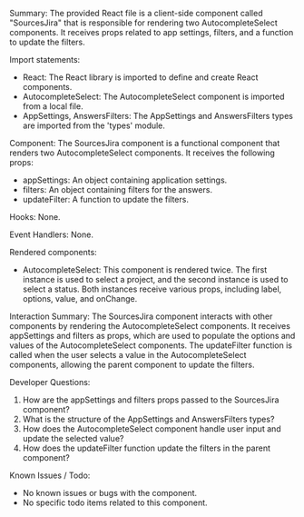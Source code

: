Summary:
The provided React file is a client-side component called "SourcesJira" that is responsible for rendering two AutocompleteSelect components. It receives props related to app settings, filters, and a function to update the filters.

Import statements:
- React: The React library is imported to define and create React components.
- AutocompleteSelect: The AutocompleteSelect component is imported from a local file.
- AppSettings, AnswersFilters: The AppSettings and AnswersFilters types are imported from the 'types' module.

Component:
The SourcesJira component is a functional component that renders two AutocompleteSelect components. It receives the following props:
- appSettings: An object containing application settings.
- filters: An object containing filters for the answers.
- updateFilter: A function to update the filters.

Hooks:
None.

Event Handlers:
None.

Rendered components:
- AutocompleteSelect: This component is rendered twice. The first instance is used to select a project, and the second instance is used to select a status. Both instances receive various props, including label, options, value, and onChange.

Interaction Summary:
The SourcesJira component interacts with other components by rendering the AutocompleteSelect components. It receives appSettings and filters as props, which are used to populate the options and values of the AutocompleteSelect components. The updateFilter function is called when the user selects a value in the AutocompleteSelect components, allowing the parent component to update the filters.

Developer Questions:
1. How are the appSettings and filters props passed to the SourcesJira component?
2. What is the structure of the AppSettings and AnswersFilters types?
3. How does the AutocompleteSelect component handle user input and update the selected value?
4. How does the updateFilter function update the filters in the parent component?

Known Issues / Todo:
- No known issues or bugs with the component.
- No specific todo items related to this component.
